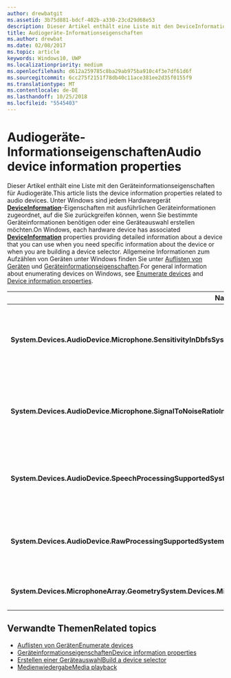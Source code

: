 ```yaml
---
author: drewbatgit
ms.assetid: 3b75d881-bdcf-402b-a330-23cd29d68e53
description: Dieser Artikel enthält eine Liste mit den DeviceInformation-Eigenschaften für Audiogeräte.
title: Audiogeräte-Informationseigenschaften
ms.author: drewbat
ms.date: 02/08/2017
ms.topic: article
keywords: Windows10, UWP
ms.localizationpriority: medium
ms.openlocfilehash: d612a259785c8ba29ab975ba910c4f3e7df61d6f
ms.sourcegitcommit: 6cc275f2151f78db40c11ace381ee2d35f0155f9
ms.translationtype: MT
ms.contentlocale: de-DE
ms.lasthandoff: 10/25/2018
ms.locfileid: "5545403"
---
```

# <a name="audio-device-information-properties"></a><span data-ttu-id="8becb-104">Audiogeräte-Informationseigenschaften</span><span class="sxs-lookup"><span data-stu-id="8becb-104">Audio device information properties</span></span>

<span data-ttu-id="8becb-105">Dieser Artikel enthält eine Liste mit den Geräteinformationseigenschaften für Audiogeräte.</span><span class="sxs-lookup"><span data-stu-id="8becb-105">This article lists the device information properties related to audio devices.</span></span> <span data-ttu-id="8becb-106">Unter Windows sind jedem Hardwaregerät [**DeviceInformation**](https://msdn.microsoft.com/library/windows/apps/BR225393)-Eigenschaften mit ausführlichen Geräteinformationen zugeordnet, auf die Sie zurückgreifen können, wenn Sie bestimmte Geräteinformationen benötigen oder eine Geräteauswahl erstellen möchten.</span><span class="sxs-lookup"><span data-stu-id="8becb-106">On Windows, each hardware device has associated [**DeviceInformation**](https://msdn.microsoft.com/library/windows/apps/BR225393) properties providing detailed information about a device that you can use when you need specific information about the device or when you are building a device selector.</span></span> <span data-ttu-id="8becb-107">Allgemeine Informationen zum Aufzählen von Geräten unter Windows finden Sie unter [Auflisten von Geräten](../devices-sensors/enumerate-devices.md) und [Geräteinformationseigenschaften](../devices-sensors/device-information-properties.md).</span><span class="sxs-lookup"><span data-stu-id="8becb-107">For general information about enumerating devices on Windows, see [Enumerate devices](../devices-sensors/enumerate-devices.md) and [Device information properties](../devices-sensors/device-information-properties.md).</span></span>


|<span data-ttu-id="8becb-108">Name</span><span class="sxs-lookup"><span data-stu-id="8becb-108">Name</span></span>|<span data-ttu-id="8becb-109">Typ</span><span class="sxs-lookup"><span data-stu-id="8becb-109">Type</span></span>|<span data-ttu-id="8becb-110">Beschreibung</span><span class="sxs-lookup"><span data-stu-id="8becb-110">Description</span></span>|
|------------------------------------------------------------|------------|------------------------------------------------------|
|**<span data-ttu-id="8becb-111">System.Devices.AudioDevice.Microphone.SensitivityInDbfs</span><span class="sxs-lookup"><span data-stu-id="8becb-111">System.Devices.AudioDevice.Microphone.SensitivityInDbfs</span></span>**|<span data-ttu-id="8becb-112">Double</span><span class="sxs-lookup"><span data-stu-id="8becb-112">Double</span></span>|<span data-ttu-id="8becb-113">Gibt die Empfindlichkeit des Mikrofons in Dezibel relativ zu Full-Scale-Einheiten (dBFS) an.</span><span class="sxs-lookup"><span data-stu-id="8becb-113">Specifies the microphone sensitivity in decibels relative to full scale (dBFS) units.</span></span>|
|**<span data-ttu-id="8becb-114">System.Devices.AudioDevice.Microphone.SignalToNoiseRatioInDb</span><span class="sxs-lookup"><span data-stu-id="8becb-114">System.Devices.AudioDevice.Microphone.SignalToNoiseRatioInDb</span></span>**|<span data-ttu-id="8becb-115">Double</span><span class="sxs-lookup"><span data-stu-id="8becb-115">Double</span></span>|<span data-ttu-id="8becb-116">Gibt für das Mikrofon das Signal-Rausch-Verhältnis (SNR) in Dezibeleinheiten (dB) an.</span><span class="sxs-lookup"><span data-stu-id="8becb-116">Specifies the microphone signal to noise ratio (SNR) measured in decibel (dB) units.</span></span>|
|**<span data-ttu-id="8becb-117">System.Devices.AudioDevice.SpeechProcessingSupported</span><span class="sxs-lookup"><span data-stu-id="8becb-117">System.Devices.AudioDevice.SpeechProcessingSupported</span></span>**|<span data-ttu-id="8becb-118">Boolean</span><span class="sxs-lookup"><span data-stu-id="8becb-118">Boolean</span></span>|<span data-ttu-id="8becb-119">Gibt an, ob das Audiogerät die Verarbeitung von Sprache unterstützt.</span><span class="sxs-lookup"><span data-stu-id="8becb-119">Indicates whether the audio device supports speech processing.</span></span>|
|**<span data-ttu-id="8becb-120">System.Devices.AudioDevice.RawProcessingSupported</span><span class="sxs-lookup"><span data-stu-id="8becb-120">System.Devices.AudioDevice.RawProcessingSupported</span></span>**|<span data-ttu-id="8becb-121">Boolean</span><span class="sxs-lookup"><span data-stu-id="8becb-121">Boolean</span></span>|<span data-ttu-id="8becb-122">Gibt an, ob das Audiogerät die Verarbeitung von Rohdaten unterstützt.</span><span class="sxs-lookup"><span data-stu-id="8becb-122">Indicates whether the audio device supports raw processing.</span></span>|
|**<span data-ttu-id="8becb-123">System.Devices.MicrophoneArray.Geometry</span><span class="sxs-lookup"><span data-stu-id="8becb-123">System.Devices.MicrophoneArray.Geometry</span></span>**|<span data-ttu-id="8becb-124">unsigned char[]</span><span class="sxs-lookup"><span data-stu-id="8becb-124">unsigned char[]</span></span>|<span data-ttu-id="8becb-125">Geometriedaten für ein Mikrofonarray.</span><span class="sxs-lookup"><span data-stu-id="8becb-125">Geometry data for a microphone array.</span></span>|

## <a name="related-topics"></a><span data-ttu-id="8becb-126">Verwandte Themen</span><span class="sxs-lookup"><span data-stu-id="8becb-126">Related topics</span></span>

* [<span data-ttu-id="8becb-127">Auflisten von Geräten</span><span class="sxs-lookup"><span data-stu-id="8becb-127">Enumerate devices</span></span>](../devices-sensors/enumerate-devices.md)
* [<span data-ttu-id="8becb-128">Geräteinformationseigenschaften</span><span class="sxs-lookup"><span data-stu-id="8becb-128">Device information properties</span></span>](../devices-sensors/device-information-properties.md)
* [<span data-ttu-id="8becb-129">Erstellen einer Geräteauswahl</span><span class="sxs-lookup"><span data-stu-id="8becb-129">Build a device selector</span></span>](../devices-sensors/build-a-device-selector.md)
* [<span data-ttu-id="8becb-130">Medienwiedergabe</span><span class="sxs-lookup"><span data-stu-id="8becb-130">Media playback</span></span>](media-playback.md)




